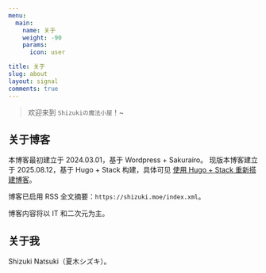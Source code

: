 ```yaml
---
menu:
  main:
    name: 关于
    weight: -90
    params:
      icon: user

title: 关于
slug: about
layout: signal
comments: true
---
```


> 欢迎来到 `Shizukiの魔法小屋`！~

## 关于博客
本博客最初建立于 2024.03.01，基于 Wordpress + Sakurairo。
现版本博客建立于 2025.08.12，基于 Hugo + Stack 构建，具体可见 [使用 Hugo + Stack 重新搭建博客](/post/2025/08/rebuild-blog/)。

博客已启用 RSS 全文摘要：`https://shizuki.moe/index.xml`。

博客内容将以 IT 和二次元为主。

## 关于我
Shizuki Natsuki（夏木シズキ）。
